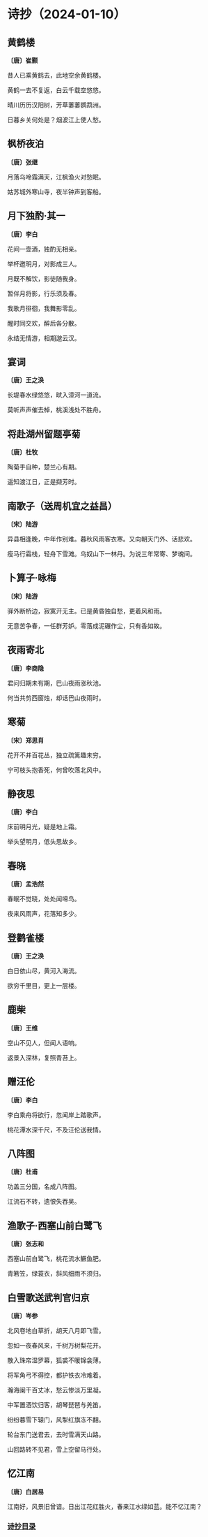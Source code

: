 # 诗抄（2024-01-10）

## 黄鹤楼
**〔唐〕崔颢**

昔人已乘黄鹤去，此地空余黄鹤楼。

黄鹤一去不复返，白云千载空悠悠。

晴川历历汉阳树，芳草萋萋鹦鹉洲。

日暮乡关何处是？烟波江上使人愁。

## 枫桥夜泊
**〔唐〕张继**

月落乌啼霜满天，江枫渔火对愁眠。

姑苏城外寒山寺，夜半钟声到客船。

## 月下独酌·其一
**〔唐〕李白**

花间一壶酒，独酌无相亲。

举杯邀明月，对影成三人。

月既不解饮，影徒随我身。

暂伴月将影，行乐须及春。

我歌月徘徊，我舞影零乱。

醒时同交欢，醉后各分散。

永结无情游，相期邈云汉。

## 宴词
**〔唐〕王之涣**

长堤春水绿悠悠，畎入漳河一道流。

莫听声声催去棹，桃溪浅处不胜舟。

## 将赴湖州留题亭菊
**〔唐〕杜牧**

陶菊手自种，楚兰心有期。

遥知渡江日，正是撷芳时。

## 南歌子（送周机宜之益昌）
**〔宋〕陆游**

异县相逢晚，中年作别难。暮秋风雨客衣寒。又向朝天门外、话悲欢。

瘦马行霜栈，轻舟下雪滩。乌奴山下一林丹。为说三年常寄、梦魂间。

## 卜算子·咏梅
**〔宋〕陆游**

驿外断桥边，寂寞开无主。已是黄昏独自愁，更着风和雨。

无意苦争春，一任群芳妒。零落成泥碾作尘，只有香如故。

## 夜雨寄北
**〔唐〕李商隐**

君问归期未有期，巴山夜雨涨秋池。

何当共剪西窗烛，却话巴山夜雨时。

## 寒菊
**〔宋〕郑思肖**

花开不并百花丛，独立疏篱趣未穷。

宁可枝头抱香死，何曾吹落北风中。

## 静夜思
**〔唐〕李白**

床前明月光，疑是地上霜。

举头望明月，低头思故乡。

## 春晓
**〔唐〕孟浩然**

春眠不觉晓，处处闻啼鸟。

夜来风雨声，花落知多少。

## 登鹳雀楼
**〔唐〕王之涣**

白日依山尽，黄河入海流。

欲穷千里目，更上一层楼。

## 鹿柴
**〔唐〕王维**

空山不见人，但闻人语响。

返景入深林，复照青苔上。

## 赠汪伦
**〔唐〕李白**

李白乘舟将欲行，忽闻岸上踏歌声。

桃花潭水深千尺，不及汪伦送我情。

## 八阵图
**〔唐〕杜甫**

功盖三分国，名成八阵图。

江流石不转，遗恨失吞吴。

## 渔歌子·西塞山前白鹭飞
**〔唐〕张志和**

西塞山前白鹭飞，桃花流水鳜鱼肥。

青箬笠，绿蓑衣，斜风细雨不须归。

## 白雪歌送武判官归京
**〔唐〕岑参**

北风卷地白草折，胡天八月即飞雪。

忽如一夜春风来，千树万树梨花开。

散入珠帘湿罗幕，狐裘不暖锦衾薄。

将军角弓不得控，都护铁衣冷难着。

瀚海阑干百丈冰，愁云惨淡万里凝。

中军置酒饮归客，胡琴琵琶与羌笛。

纷纷暮雪下辕门，风掣红旗冻不翻。

轮台东门送君去，去时雪满天山路。

山回路转不见君，雪上空留马行处。

## 忆江南
**〔唐〕白居易**

江南好，风景旧曾谙。日出江花红胜火，春来江水绿如蓝。能不忆江南？

### [诗抄目录](../poem.md)
